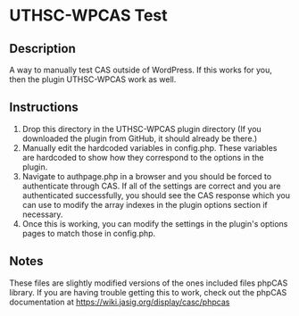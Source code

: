 UTHSC-WPCAS Test
=========

Description
---

A way to manually test CAS outside of WordPress. If this works for you, then the plugin UTHSC-WPCAS work as well.

Instructions
---
1. Drop this directory in the UTHSC-WPCAS plugin directory (If you downloaded the plugin from GitHub, it should already be there.)
1. Manually edit the hardcoded variables in config.php. These variables are hardcoded to show how they correspond to the options in the plugin.
1. Navigate to authpage.php in a browser and you should be forced to authenticate through CAS. If all of the settings are correct and you are authenticated successfully, you should see the CAS response which you can use to modify the array indexes in the plugin options section if necessary.
1. Once this is working, you can modify the settings in the plugin's options pages to match those in config.php.

Notes
---
These files are slightly modified versions of the ones included files phpCAS library. If you are having trouble getting this to work, check out the phpCAS documentation at https://wiki.jasig.org/display/casc/phpcas
